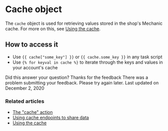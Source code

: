 # Cache object

 The `cache` object is used for retrieving values stored in the shop's Mechanic cache. For more on this, see [Using the cache](https://docs.usemechanic.com/article/457-using-the-cache).

## How to access it

* Use `{{ cache["some_key"] }}` or  `{{ cache.some_key }}` in any task script
* Use `{% for keyval in cache %}` to iterate through the keys and values in your account's cache

Did this answer your question?  Thanks for the feedback There was a problem submitting your feedback. Please try again later. Last updated on December 2, 2020

### Related articles

* [The "cache" action](https://docs.usemechanic.com/article/407-the-cache-action)
* [Using cache endpoints to share data](https://docs.usemechanic.com/article/446-using-cache-endpoints-to-share-data)
* [Using the cache](https://docs.usemechanic.com/article/457-using-the-cache)

